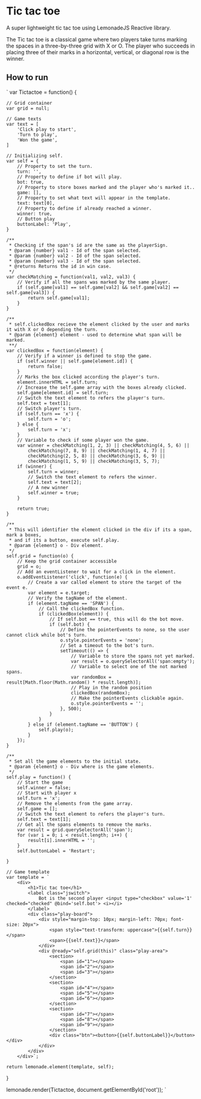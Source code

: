# Tic tac toe
A super lightweight tic tac toe using LemonadeJS Reactive library.

The Tic tac toe is a classical game where two players take turns marking the spaces in a 
three-by-three grid with X or O. The player who succeeds in placing three of their marks in a horizontal, vertical, or diagonal row is the winner.

## How to run

`
var Tictactoe = function() {

    // Grid container
    var grid = null;

    // Game texts
    var text = [
        'Click play to start',
        'Turn to play',
        'Won the game',
    ]

    // Initializing self.
    var self = {
        // Property to set the turn.
        turn: '',
        // Property to define if bot will play.
        bot: true,
        // Property to store boxes marked and the player who's marked it..
        game: [],
        // Property to set what text will appear in the template.
        text: text[0],
        // Property to define if already reached a winner.
        winner: true,
        // Button play
        buttonLabel: 'Play',
    }

    /**
     * Checking if the span's id are the same as the playerSign. 
     * @param {number} val1 - Id of the span selected.
     * @param {number} val2 - Id of the span selected.
     * @param {number} val3 - Id of the span selected.
     * @returns Returns the id in win case.
     */
    var checkMatching = function(val1, val2, val3) {
        // Verify if all the spans was marked by the same player.
        if (self.game[val1] == self.game[val2] && self.game[val2] == self.game[val3]) {
            return self.game[val1];
        }
    }

    /**
     * self.clickedBox recieve the element clicked by the user and marks it with X or O depending the turn.
     * @param {element} element - used to determine what span will be marked.
     **/
    var clickedBox = function(element) {
        // Verify if a winner is defined to stop the game.
        if (self.winner || self.game[element.id]) {
            return false;
        }
        // Marks the box clicked according the player's turn.
        element.innerHTML = self.turn;
        // Increase the self.game array with the boxes already clicked.
        self.game[element.id] = self.turn;
        // Switch the text element to refers the player's turn.
        self.text = text[1];
        // Switch player's turn.
        if (self.turn == 'x') {
            self.turn = 'o';
        } else {
            self.turn = 'x';
        }
        // Variable to check if some player won the game.
        var winner = checkMatching(1, 2, 3) || checkMatching(4, 5, 6) ||
            checkMatching(7, 8, 9) || checkMatching(1, 4, 7) ||
            checkMatching(2, 5, 8) || checkMatching(3, 6, 9) ||
            checkMatching(1, 5, 9) || checkMatching(3, 5, 7);
        if (winner) {
            self.turn = winner;
            // Switch the text element to refers the winner.
            self.text = text[2];
            // A new winner
            self.winner = true;
        }

        return true;
    }

    /**
     * This will identifier the element clicked in the div if its a span, mark a boxes,
     * and if its a button, execute self.play. 
     * @param {element} o - Div element.
     */
    self.grid = function(o) {
        // Keep the grid container accessible
        grid = o;
        // Add an eventListener to wait for a click in the element.
        o.addEventListener('click', function(e) {
            // Create a var called element to store the target of the event e.
            var element = e.target;
            // Verify the tagName of the element.
            if (element.tagName == 'SPAN') {
                // Call the clickedBox function.
                if (clickedBox(element)) {
                    // If self.bot == true, this will do the bot move.
                    if (self.bot) {
                        // Define the pointerEvents to none, so the user cannot click while bot's turn.
                        o.style.pointerEvents = 'none';
                        // Set a timeout to the bot's turn.
                        setTimeout(() => {
                            // Variable to store the spans not yet marked.
                            var result = o.querySelectorAll('span:empty');
                            // Variable to select one of the not marked spans.
                            var randomBox = result[Math.floor(Math.random() * result.length)];
                            // Play in the random position
                            clickedBox(randomBox);
                            // Make the pointerEvents clickable again.
                            o.style.pointerEvents = '';
                        }, 500);
                    }
                }
            } else if (element.tagName == 'BUTTON') {
                self.play(o);
            }
        });
    }

    /**
     * Set all the game elements to the initial state.
     * @param {element} o - Div where is the game elements.
     */
    self.play = function() {
        // Start the game
        self.winner = false;
        // Start with player x
        self.turn = 'x';
        // Remove the elements from the game array.
        self.game = [];
        // Switch the text element to refers the player's turn.
        self.text = text[1];
        // Get all the spans elements to remove the marks.
        var result = grid.querySelectorAll('span');
        for (var i = 0; i < result.length; i++) {
            result[i].innerHTML = '';
        }
        self.buttonLabel = 'Restart';

    }

    // Game template
    var template = `
        <div>
            <h1>Tic tac toe</h1>
            <label class="jswitch">
                Bot is the second player <input type="checkbox" value='1' checked="checked" @bind='self.bot'> <i></i>
            </label>
            <div class="play-board">
                <div style="margin-top: 10px; margin-left: 70px; font-size: 20px">
                    <span style="text-transform: uppercase">{{self.turn}} </span> 
                    <span>{{self.text}}</span>
                </div>
                <div @ready="self.grid(this)" class="play-area">
                    <section>
                        <span id="1"></span>
                        <span id="2"></span>
                        <span id="3"></span>
                    </section>
                    <section>
                        <span id="4"></span>
                        <span id="5"></span>
                        <span id="6"></span>
                    </section>
                    <section>
                        <span id="7"></span>
                        <span id="8"></span>
                        <span id="9"></span>
                    </section>
                    <div class="btn"><button>{{self.buttonLabel}}</button></div>
                </div>
            </div>
        </div>`;

    return lemonade.element(template, self);
}

lemonade.render(Tictactoe, document.getElementById('root'));
`
